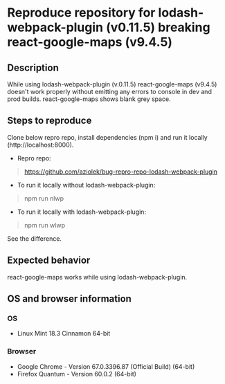 # Reproduce repository for lodash-webpack-plugin (v0.11.5) breaking react-google-maps (v9.4.5)

## Description

While using lodash-webpack-plugin (v.0.11.5) react-google-maps (v9.4.5) doesn't work properly without emitting any errors to console in dev and prod builds. react-google-maps shows blank grey space.

## Steps to reproduce

Clone below repro repo, install dependencies (npm i) and run it locally (http://localhost:8000).
- Repro repo:
> https://github.com/aziolek/bug-repro-repo-lodash-webpack-plugin
- To run it locally without lodash-webpack-plugin:
> npm run nlwp
- To run it locally with lodash-webpack-plugin:
> npm run wlwp

See the difference.

## Expected behavior

react-google-maps works while using lodash-webpack-plugin.

## OS and browser information

### OS
- Linux Mint 18.3 Cinnamon 64-bit

### Browser

- Google Chrome - Version 67.0.3396.87 (Official Build) (64-bit)
- Firefox Quantum - Version 60.0.2 (64-bit)